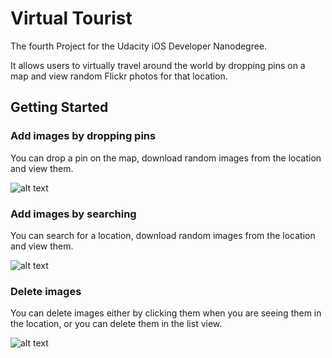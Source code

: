 # Virtual Tourist

The fourth Project for the Udacity iOS Developer Nanodegree.

It allows users to virtually travel around the world by dropping pins on a map and view random Flickr photos for that location.

## Getting Started

### Add images by dropping pins

You can drop a pin on the map, download random images from the location and view them.

![alt text](https://github.com/leanhduy1998/Virtual-Tourist/blob/master/virtual%20tourist%201.mov.gif)

### Add images by searching

You can search for a location, download random images from the location and view them.

![alt text](https://github.com/leanhduy1998/Virtual-Tourist/blob/master/virtual%20tourist%202.mov.gif)

### Delete images

You can delete images either by clicking them when you are seeing them in the location, or you can delete them in the list view.

![alt text](https://github.com/leanhduy1998/Virtual-Tourist/blob/master/virtual%20tourist%203.mov.gif)
